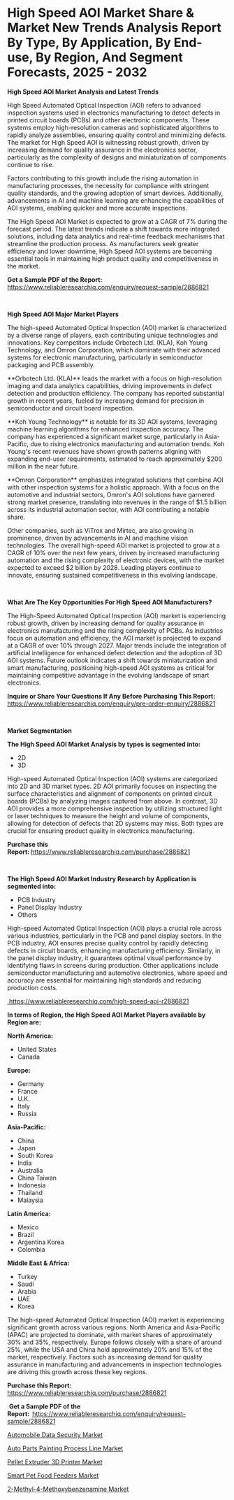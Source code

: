 <p><h1>High Speed AOI Market Share & Market New Trends Analysis Report By Type, By Application, By End-use, By Region, And Segment Forecasts, 2025 - 2032</h1></p><p><strong>High Speed AOI Market Analysis and Latest Trends</strong></p>
<p><p>High Speed Automated Optical Inspection (AOI) refers to advanced inspection systems used in electronics manufacturing to detect defects in printed circuit boards (PCBs) and other electronic components. These systems employ high-resolution cameras and sophisticated algorithms to rapidly analyze assemblies, ensuring quality control and minimizing defects. The market for High Speed AOI is witnessing robust growth, driven by increasing demand for quality assurance in the electronics sector, particularly as the complexity of designs and miniaturization of components continue to rise.</p><p>Factors contributing to this growth include the rising automation in manufacturing processes, the necessity for compliance with stringent quality standards, and the growing adoption of smart devices. Additionally, advancements in AI and machine learning are enhancing the capabilities of AOI systems, enabling quicker and more accurate inspections.</p><p>The High Speed AOI Market is expected to grow at a CAGR of 7% during the forecast period. The latest trends indicate a shift towards more integrated solutions, including data analytics and real-time feedback mechanisms that streamline the production process. As manufacturers seek greater efficiency and lower downtime, High Speed AOI systems are becoming essential tools in maintaining high product quality and competitiveness in the market.</p></p>
<p><strong>Get a Sample PDF of the Report:&nbsp;</strong> <a href="https://www.reliableresearchiq.com/enquiry/request-sample/2886821?utm_campaign=1123&utm_medium=2&utm_source=Github&utm_content=ia&utm_term=13032025&utm_id=high-speed-aoi">https://www.reliableresearchiq.com/enquiry/request-sample/2886821</a></p>
<p>&nbsp;</p>
<p><strong>High Speed AOI Major Market Players</strong></p>
<p><p>The high-speed Automated Optical Inspection (AOI) market is characterized by a diverse range of players, each contributing unique technologies and innovations. Key competitors include Orbotech Ltd. (KLA), Koh Young Technology, and Omron Corporation, which dominate with their advanced systems for electronic manufacturing, particularly in semiconductor packaging and PCB assembly.</p><p>**Orbotech Ltd. (KLA)** leads the market with a focus on high-resolution imaging and data analytics capabilities, driving improvements in defect detection and production efficiency. The company has reported substantial growth in recent years, fueled by increasing demand for precision in semiconductor and circuit board inspection.</p><p>**Koh Young Technology** is notable for its 3D AOI systems, leveraging machine learning algorithms for enhanced inspection accuracy. The company has experienced a significant market surge, particularly in Asia-Pacific, due to rising electronics manufacturing and automation trends. Koh Young's recent revenues have shown growth patterns aligning with expanding end-user requirements, estimated to reach approximately $200 million in the near future.</p><p>**Omron Corporation** emphasizes integrated solutions that combine AOI with other inspection systems for a holistic approach. With a focus on the automotive and industrial sectors, Omron's AOI solutions have garnered strong market presence, translating into revenues in the range of $1.5 billion across its industrial automation sector, with AOI contributing a notable share.</p><p>Other companies, such as ViTrox and Mirtec, are also growing in prominence, driven by advancements in AI and machine vision technologies. The overall high-speed AOI market is projected to grow at a CAGR of 10% over the next few years, driven by increased manufacturing automation and the rising complexity of electronic devices, with the market expected to exceed $2 billion by 2028. Leading players continue to innovate, ensuring sustained competitiveness in this evolving landscape.</p></p>
<p>&nbsp;</p>
<p><strong>What Are The Key Opportunities For High Speed AOI Manufacturers?</strong></p>
<p><p>The High-Speed Automated Optical Inspection (AOI) market is experiencing robust growth, driven by increasing demand for quality assurance in electronics manufacturing and the rising complexity of PCBs. As industries focus on automation and efficiency, the AOI market is projected to expand at a CAGR of over 10% through 2027. Major trends include the integration of artificial intelligence for enhanced defect detection and the adoption of 3D AOI systems. Future outlook indicates a shift towards miniaturization and smart manufacturing, positioning high-speed AOI systems as critical for maintaining competitive advantage in the evolving landscape of smart electronics.</p></p>
<p><strong>Inquire or Share Your Questions If Any Before Purchasing This Report:</strong> <a href="https://www.reliableresearchiq.com/enquiry/pre-order-enquiry/2886821?utm_campaign=1123&utm_medium=2&utm_source=Github&utm_content=ia&utm_term=13032025&utm_id=high-speed-aoi">https://www.reliableresearchiq.com/enquiry/pre-order-enquiry/2886821</a></p>
<p>&nbsp;</p>
<p><strong>Market Segmentation</strong></p>
<p><strong>The High Speed AOI Market Analysis by types is segmented into:</strong></p>
<p><ul><li>2D</li><li>3D</li></ul></p>
<p><p>High-speed Automated Optical Inspection (AOI) systems are categorized into 2D and 3D market types. 2D AOI primarily focuses on inspecting the surface characteristics and alignment of components on printed circuit boards (PCBs) by analyzing images captured from above. In contrast, 3D AOI provides a more comprehensive inspection by utilizing structured light or laser techniques to measure the height and volume of components, allowing for detection of defects that 2D systems may miss. Both types are crucial for ensuring product quality in electronics manufacturing.</p></p>
<p><strong>Purchase this Report:&nbsp;</strong><a href="https://www.reliableresearchiq.com/purchase/2886821?utm_campaign=1123&utm_medium=2&utm_source=Github&utm_content=ia&utm_term=13032025&utm_id=high-speed-aoi">https://www.reliableresearchiq.com/purchase/2886821</a></p>
<p>&nbsp;</p>
<p><strong>The High Speed AOI Market Industry Research by Application is segmented into:</strong></p>
<p><ul><li>PCB Industry</li><li>Panel Display Industry</li><li>Others</li></ul></p>
<p><p>High-speed Automated Optical Inspection (AOI) plays a crucial role across various industries, particularly in the PCB and panel display sectors. In the PCB industry, AOI ensures precise quality control by rapidly detecting defects in circuit boards, enhancing manufacturing efficiency. Similarly, in the panel display industry, it guarantees optimal visual performance by identifying flaws in screens during production. Other applications include semiconductor manufacturing and automotive electronics, where speed and accuracy are essential for maintaining high standards and reducing production costs.</p></p>
<p><a href="https://www.reliableresearchiq.com/high-speed-aoi-r2886821?utm_campaign=1123&utm_medium=2&utm_source=Github&utm_content=ia&utm_term=13032025&utm_id=high-speed-aoi">&nbsp;https://www.reliableresearchiq.com/high-speed-aoi-r2886821</a></p>
<p><strong>In terms of Region, the High Speed AOI Market Players available by Region are:</strong></p>
<p>
    <p> <strong> North America: </strong>
        <ul>
            <li>United States</li>
            <li>Canada</li>
        </ul>
        </p> 
    <p> <strong> Europe: </strong>
        <ul>
            <li>Germany</li>
            <li>France</li>
            <li>U.K.</li>
            <li>Italy</li>
            <li>Russia</li>
        </ul>
        </p> 
    <p> <strong> Asia-Pacific: </strong>
        <ul>
            <li>China</li>
            <li>Japan</li>
            <li>South Korea</li>
            <li>India</li>
            <li>Australia</li>
            <li>China Taiwan</li>
            <li>Indonesia</li>
            <li>Thailand</li>
            <li>Malaysia</li>
        </ul>
        </p> 
    <p> <strong> Latin America: </strong>
        <ul>
            <li>Mexico</li>
            <li>Brazil</li>
            <li>Argentina Korea</li>
            <li>Colombia</li>
        </ul>
        </p> 
    <p> <strong> Middle East & Africa: </strong>
        <ul>
            <li>Turkey</li>
            <li>Saudi</li>
            <li>Arabia</li>
            <li>UAE</li>
            <li>Korea</li>
        </ul>
    </p>
    </p>
<p><p>The high-speed Automated Optical Inspection (AOI) market is experiencing significant growth across various regions. North America and Asia-Pacific (APAC) are projected to dominate, with market shares of approximately 30% and 35%, respectively. Europe follows closely with a share of around 25%, while the USA and China hold approximately 20% and 15% of the market, respectively. Factors such as increasing demand for quality assurance in manufacturing and advancements in inspection technologies are driving this growth across these key regions.</p></p>
<p><strong>Purchase this Report: </strong><a href="https://www.reliableresearchiq.com/purchase/2886821?utm_campaign=1123&utm_medium=2&utm_source=Github&utm_content=ia&utm_term=13032025&utm_id=high-speed-aoi">https://www.reliableresearchiq.com/purchase/2886821</a></p>
<p>&nbsp;<strong>Get a Sample PDF of the Report:&nbsp;&nbsp;</strong><a href="https://www.reliableresearchiq.com/enquiry/request-sample/2886821?utm_campaign=1123&utm_medium=2&utm_source=Github&utm_content=ia&utm_term=13032025&utm_id=high-speed-aoi">https://www.reliableresearchiq.com/enquiry/request-sample/2886821</a></p>
<p><strong></strong></p>
<p><p><a href="https://github.com/furnoirons9e/Market-Research-Report-List-1/blob/main/automobile-data-security-market.md?utm_campaign=1123&utm_medium=2&utm_source=Github&utm_content=ia&utm_term=13032025&utm_id=high-speed-aoi">Automobile Data Security Market</a></p><p><a href="https://github.com/saribuissawi/Market-Research-Report-List-1/blob/main/auto-parts-painting-process-line-market.md?utm_campaign=1123&utm_medium=2&utm_source=Github&utm_content=ia&utm_term=13032025&utm_id=high-speed-aoi">Auto Parts Painting Process Line Market</a></p><p><a href="https://github.com/sentoljinqiu/Market-Research-Report-List-1/blob/main/pellet-extruder-3d-printer-market.md?utm_campaign=1123&utm_medium=2&utm_source=Github&utm_content=ia&utm_term=13032025&utm_id=high-speed-aoi">Pellet Extruder 3D Printer Market</a></p><p><a href="https://github.com/foddekampo/Market-Research-Report-List-1/blob/main/smart-pet-food-feeders-market.md?utm_campaign=1123&utm_medium=2&utm_source=Github&utm_content=ia&utm_term=13032025&utm_id=high-speed-aoi">Smart Pet Food Feeders Market</a></p><p><a href="https://github.com/vandelmanize/Market-Research-Report-List-1/blob/main/2-methyl-4-methoxybenzenamine-market.md?utm_campaign=1123&utm_medium=2&utm_source=Github&utm_content=ia&utm_term=13032025&utm_id=high-speed-aoi">2-Methyl-4-Methoxybenzenamine Market</a></p></p>